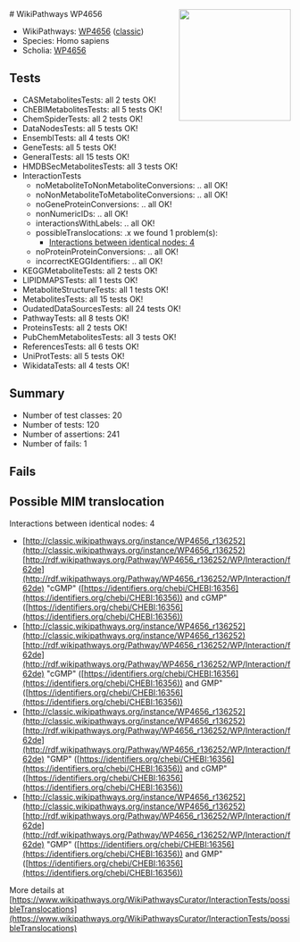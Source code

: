 <img style="float: right; width: 200px" src="https://upload.wikimedia.org/wikipedia/commons/thumb/8/83/Wplogo_with_text_500.png/640px-Wplogo_with_text_500.png" />
# WikiPathways WP4656

* WikiPathways: [WP4656](https://wikipathways.org/pathways/WP4656) ([classic](https://classic.wikipathways.org/instance/WP4656))
* Species: Homo sapiens
* Scholia: [WP4656](https://scholia.toolforge.org/wikipathways/WP4656)
## Tests
* CASMetabolitesTests: all 2 tests OK!
* ChEBIMetabolitesTests: all 5 tests OK!
* ChemSpiderTests: all 2 tests OK!
* DataNodesTests: all 5 tests OK!
* EnsemblTests: all 4 tests OK!
* GeneTests: all 5 tests OK!
* GeneralTests: all 15 tests OK!
* HMDBSecMetabolitesTests: all 3 tests OK!
* InteractionTests
    * noMetaboliteToNonMetaboliteConversions: .. all OK!
    * noNonMetaboliteToMetaboliteConversions: .. all OK!
    * noGeneProteinConversions: .. all OK!
    * nonNumericIDs: .. all OK!
    * interactionsWithLabels: .. all OK!
    * possibleTranslocations: .x we found 1 problem(s):
        * [Interactions between identical nodes: 4](#1c118209)
    * noProteinProteinConversions: .. all OK!
    * incorrectKEGGIdentifiers: .. all OK!
* KEGGMetaboliteTests: all 2 tests OK!
* LIPIDMAPSTests: all 1 tests OK!
* MetaboliteStructureTests: all 1 tests OK!
* MetabolitesTests: all 15 tests OK!
* OudatedDataSourcesTests: all 24 tests OK!
* PathwayTests: all 8 tests OK!
* ProteinsTests: all 2 tests OK!
* PubChemMetabolitesTests: all 3 tests OK!
* ReferencesTests: all 6 tests OK!
* UniProtTests: all 5 tests OK!
* WikidataTests: all 4 tests OK!


## Summary

* Number of test classes: 20
* Number of tests: 120
* Number of assertions: 241
* Number of fails: 1

## Fails

<a name="1c118209" />

## Possible MIM translocation

Interactions between identical nodes: 4

* [http://classic.wikipathways.org/instance/WP4656_r136252](http://classic.wikipathways.org/instance/WP4656_r136252) [http://rdf.wikipathways.org/Pathway/WP4656_r136252/WP/Interaction/f62de](http://rdf.wikipathways.org/Pathway/WP4656_r136252/WP/Interaction/f62de) "cGMP" ([https://identifiers.org/chebi/CHEBI:16356](https://identifiers.org/chebi/CHEBI:16356)) and 
cGMP" ([https://identifiers.org/chebi/CHEBI:16356](https://identifiers.org/chebi/CHEBI:16356))
* [http://classic.wikipathways.org/instance/WP4656_r136252](http://classic.wikipathways.org/instance/WP4656_r136252) [http://rdf.wikipathways.org/Pathway/WP4656_r136252/WP/Interaction/f62de](http://rdf.wikipathways.org/Pathway/WP4656_r136252/WP/Interaction/f62de) "cGMP" ([https://identifiers.org/chebi/CHEBI:16356](https://identifiers.org/chebi/CHEBI:16356)) and 
GMP" ([https://identifiers.org/chebi/CHEBI:16356](https://identifiers.org/chebi/CHEBI:16356))
* [http://classic.wikipathways.org/instance/WP4656_r136252](http://classic.wikipathways.org/instance/WP4656_r136252) [http://rdf.wikipathways.org/Pathway/WP4656_r136252/WP/Interaction/f62de](http://rdf.wikipathways.org/Pathway/WP4656_r136252/WP/Interaction/f62de) "GMP" ([https://identifiers.org/chebi/CHEBI:16356](https://identifiers.org/chebi/CHEBI:16356)) and 
cGMP" ([https://identifiers.org/chebi/CHEBI:16356](https://identifiers.org/chebi/CHEBI:16356))
* [http://classic.wikipathways.org/instance/WP4656_r136252](http://classic.wikipathways.org/instance/WP4656_r136252) [http://rdf.wikipathways.org/Pathway/WP4656_r136252/WP/Interaction/f62de](http://rdf.wikipathways.org/Pathway/WP4656_r136252/WP/Interaction/f62de) "GMP" ([https://identifiers.org/chebi/CHEBI:16356](https://identifiers.org/chebi/CHEBI:16356)) and 
GMP" ([https://identifiers.org/chebi/CHEBI:16356](https://identifiers.org/chebi/CHEBI:16356))


More details at [https://www.wikipathways.org/WikiPathwaysCurator/InteractionTests/possibleTranslocations](https://www.wikipathways.org/WikiPathwaysCurator/InteractionTests/possibleTranslocations)

